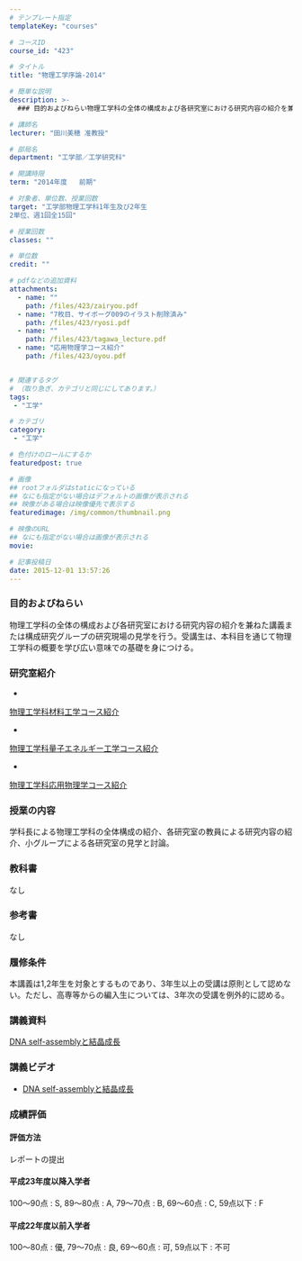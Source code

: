 ```yaml
---
# テンプレート指定
templateKey: "courses"

# コースID
course_id: "423"

# タイトル
title: "物理工学序論-2014"

# 簡単な説明
description: >-
  ### 目的およびねらい物理工学科の全体の構成および各研究室における研究内容の紹介を兼ねた講義または構成研究グループの研究現場の見学を行う。受講生は、本科目を通じて物理工学科の概要を学び広い意味で...

# 講師名
lecturer: "田川美穂 准教授"

# 部局名
department: "工学部／工学研究科"

# 開講時限
term: "2014年度	前期"

# 対象者、単位数、授業回数
target: "工学部物理工学科1年生及び2年生
2単位、週1回全15回"

# 授業回数
classes: ""

# 単位数
credit: ""

# pdfなどの追加資料
attachments: 
  - name: "" 
    path: /files/423/zairyou.pdf
  - name: "7枚目、サイボーグ009のイラスト削除済み" 
    path: /files/423/ryosi.pdf
  - name: "" 
    path: /files/423/tagawa_lecture.pdf
  - name: "応用物理学コース紹介" 
    path: /files/423/oyou.pdf


# 関連するタグ
# （取り急ぎ、カテゴリと同じにしてあります。）
tags:
 - "工学"

# カテゴリ
category:
 - "工学"

# 色付けのロールにするか
featuredpost: true

# 画像
## rootフォルダはstaticになっている
## なにも指定がない場合はデフォルトの画像が表示される
## 映像がある場合は映像優先で表示する
featuredimage: /img/common/thumbnail.png

# 映像のURL
## なにも指定がない場合は画像が表示される
movie: 

# 記事投稿日
date: 2015-12-01 13:57:26
---
```



### 目的およびねらい

物理工学科の全体の構成および各研究室における研究内容の紹介を兼ねた講義または構成研究グループの研究現場の見学を行う。受講生は、本科目を通じて物理工学科の概要を学び広い意味での基礎を身につける。

### 研究室紹介


-
[物理工学科材料工学コース紹介](/files/423/zairyou.pdf) 


-
[物理工学科量子エネルギー工学コース紹介](/files/423/ryosi.pdf) 


-
[物理工学科応用物理学コース紹介](/files/423/oyou.pdf) 










### 授業の内容

学科長による物理工学科の全体構成の紹介、各研究室の教員による研究内容の紹介、小グループによる各研究室の見学と討論。

### 教科書

なし

### 参考書

なし

### 履修条件

本講義は1,2年生を対象とするものであり、3年生以上の受講は原則として認めない。ただし、高専等からの編入生については、3年次の受講を例外的に認める。





<h3>講義資料</h3>

[DNA self-assemblyと結晶成長](/files/423/tagawa_lecture.pdf) 


<h3>講義ビデオ</h3>

-  <a href="https://nuvideo.media.nagoya-u.ac.jp/embed/f9b3da1a81c47fb5a0298ae4eda8f7806391bdff" target="blank">DNA self-assemblyと結晶成長</a>







<h3>成績評価</h3>

<h4>評価方法</h4>

<p>レポートの提出</p>

<h4>平成23年度以降入学者</h4>
<p>
100〜90点 : S, 89〜80点 : A, 79〜70点 : B, 69〜60点 : C, 59点以下 : F
</p>
<h4>平成22年度以前入学者</h4>
<p>
100〜80点 : 優, 79〜70点 : 良, 69〜60点 : 可, 59点以下 : 不可
</p>


